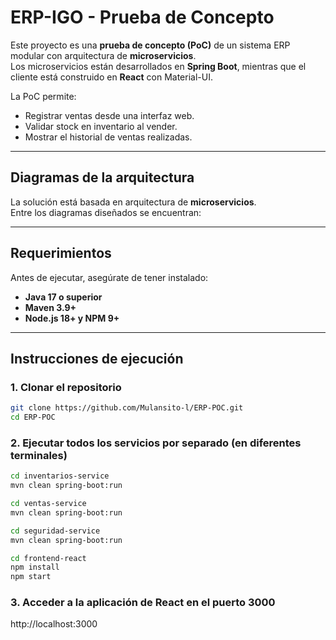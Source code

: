 # ERP-IGO - Prueba de Concepto

Este proyecto es una **prueba de concepto (PoC)** de un sistema ERP modular con arquitectura de **microservicios**.  
Los microservicios están desarrollados en **Spring Boot**, mientras que el cliente está construido en **React** con Material-UI.  

La PoC permite:
- Registrar ventas desde una interfaz web.
- Validar stock en inventario al vender.
- Mostrar el historial de ventas realizadas.

---

## Diagramas de la arquitectura

La solución está basada en arquitectura de **microservicios**.  
Entre los diagramas diseñados se encuentran:



---

## Requerimientos

Antes de ejecutar, asegúrate de tener instalado:

- **Java 17 o superior**  
- **Maven 3.9+**  
- **Node.js 18+ y NPM 9+**

---

## Instrucciones de ejecución

### 1. Clonar el repositorio
```bash
git clone https://github.com/Mulansito-l/ERP-POC.git
cd ERP-POC
```
### 2. Ejecutar todos los servicios por separado (en diferentes terminales)
```bash
cd inventarios-service
mvn clean spring-boot:run

cd ventas-service
mvn clean spring-boot:run

cd seguridad-service
mvn clean spring-boot:run

cd frontend-react
npm install
npm start
```

### 3. Acceder a la aplicación de React en el puerto 3000

http://localhost:3000